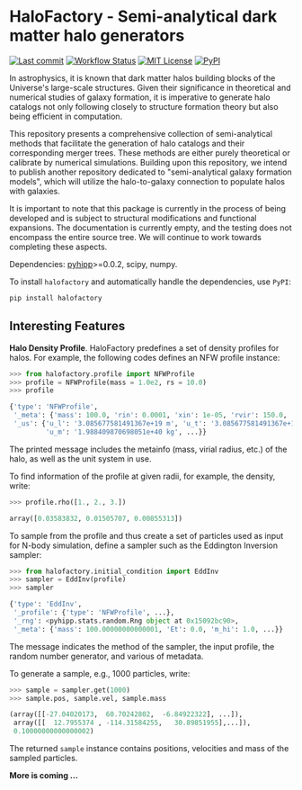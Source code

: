 # HaloFactory - Semi-analytical dark matter halo generators

[![Last commit](https://img.shields.io/github/last-commit/ChenYangyao/halofactory/master)](https://github.com/ChenYangyao/halofactory/commits/master)
[![Workflow Status](https://img.shields.io/github/actions/workflow/status/ChenYangyao/halofactory/python-package.yml)](https://github.com/ChenYangyao/halofactory/actions/workflows/python-package.yml)
[![MIT License](https://img.shields.io/badge/License-MIT-blue)](https://github.com/ChenYangyao/halofactory/blob/master/LICENSE)
[![PyPI](https://img.shields.io/pypi/v/halofactory)](https://pypi.org/project/halofactory/)

In astrophysics, it is known that dark matter halos building blocks of the Universe's large-scale structures. 
Given their significance in theoretical and numerical studies of galaxy formation, 
it is imperative to generate halo catalogs not only following closely to 
structure formation theory but also being efficient in computation. 

This repository presents a comprehensive collection of semi-analytical methods 
that facilitate the generation of halo catalogs and their corresponding merger trees. 
These methods are either purely theoretical or calibrate by numerical simulations.
Building upon this repository, we intend to publish another repository dedicated 
to "semi-analytical galaxy formation models", which will utilize the 
halo-to-galaxy connection to populate halos with galaxies.

It is important to note that this package is currently in the process of being 
developed and is subject to structural modifications and functional expansions. 
The documentation is currently empty, and the testing does not encompass the 
entire source tree. We will continue to work towards completing these aspects.

Dependencies: [pyhipp](https://github.com/ChenYangyao/pyhipp)>=0.0.2, scipy, numpy.

To install `halofactory` and automatically handle the dependencies, use `PyPI`:
```bash
pip install halofactory
```

## Interesting Features

**Halo Density Profile**. HaloFactory predefines a set of density profiles for 
halos. For example, the following codes defines an NFW profile instance:
```py
>>> from halofactory.profile import NFWProfile
>>> profile = NFWProfile(mass = 1.0e2, rs = 10.0)
>>> profile

{'type': 'NFWProfile',
 '_meta': {'mass': 100.0, 'rin': 0.0001, 'xin': 1e-05, 'rvir': 150.0, ... },
 '_us': {'u_l': '3.085677581491367e+19 m', 'u_t': '3.085677581491367e+16 s',
         'u_m': '1.988409870698051e+40 kg', ...}}
```
The printed message includes the metainfo (mass, virial radius, etc.) of the halo, 
as well as the unit system in use.

To find information of the profile at given radii, for example, the density, write:
```py
>>> profile.rho([1., 2., 3.])

array([0.03583832, 0.01505707, 0.00855313])
```

To sample from the profile and thus create a set of particles used as input for 
N-body simulation, define a sampler such as the Eddington Inversion sampler:
```py
>>> from halofactory.initial_condition import EddInv
>>> sampler = EddInv(profile)
>>> sampler

{'type': 'EddInv',
 '_profile': {'type': 'NFWProfile', ...},
 '_rng': <pyhipp.stats.random.Rng object at 0x15092bc90>,
 '_meta': {'mass': 100.00000000000001, 'Et': 0.0, 'm_hi': 1.0, ...}}
```
The message indicates the method of the sampler, the input profile, the random 
number generator, and various of metadata.

To generate a sample, e.g., 1000 particles, write:
```py
>>> sample = sampler.get(1000)
>>> sample.pos, sample.vel, sample.mass

(array([[-27.04020173,  60.70242802,  -6.84922322], ...]),
 array([[  12.7955374 , -114.31584255,   30.89851955],...]),
 0.10000000000000002)
```
The returned `sample` instance contains positions, velocities and mass of the sampled 
particles.

**More is coming ...**
